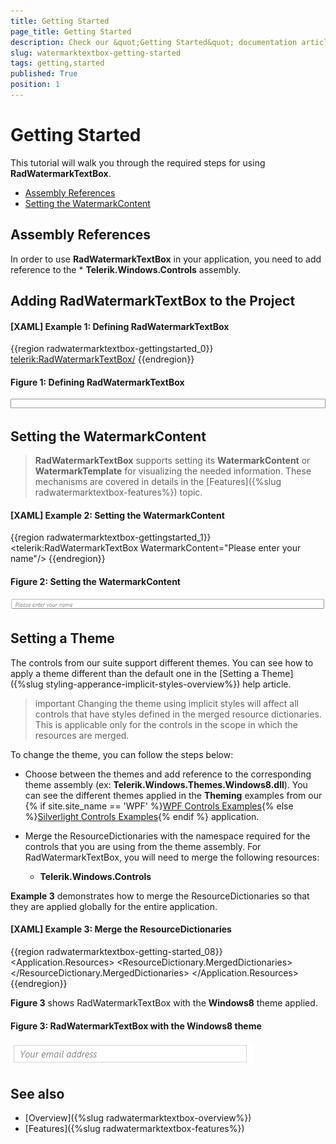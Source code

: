 ```yaml
---
title: Getting Started
page_title: Getting Started
description: Check our &quot;Getting Started&quot; documentation article for the RadWatermarkTextBox {{ site.framework_name }} control.
slug: watermarktextbox-getting-started
tags: getting,started
published: True
position: 1
---
```


# Getting Started

This tutorial will walk you through the required steps for using __RadWatermarkTextBox__. 

* [Assembly References](#assembly-references)
* [Setting the WatermarkContent](#setting-watermark-content)

## Assembly References

In order to use __RadWatermarkTextBox__ in your application, you need to add reference to the * __Telerik.Windows.Controls__ assembly.

## Adding RadWatermarkTextBox to the Project 

#### __[XAML] Example 1: Defining RadWatermarkTextBox__
{{region radwatermarktextbox-gettingstarted_0}}
	<telerik:RadWatermarkTextBox/>
{{endregion}}

#### __Figure 1: Defining RadWatermarkTextBox__
![Defining RadWatermarkTextBox](images/RadWatermarkTextBox_GettingStarted_01.png)

## Setting the WatermarkContent

> __RadWatermarkTextBox__ supports setting its __WatermarkContent__ or __WatermarkTemplate__ for visualizing the needed information. These mechanisms are covered in details in the [Features]({%slug radwatermarktextbox-features%}) topic.

#### __[XAML] Example 2: Setting the WatermarkContent__
{{region radwatermarktextbox-gettingstarted_1}}
	<telerik:RadWatermarkTextBox WatermarkContent="Please enter your name"/>
{{endregion}}

#### __Figure 2: Setting the WatermarkContent__

![Setting the WatermarkContent](images/RadWatermarkTextBox_GettingStarted_02.png)

## Setting a Theme

The controls from our suite support different themes. You can see how to apply a theme different than the default one in the [Setting a Theme]({%slug styling-apperance-implicit-styles-overview%}) help article.

>important Changing the theme using implicit styles will affect all controls that have styles defined in the merged resource dictionaries. This is applicable only for the controls in the scope in which the resources are merged. 

To change the theme, you can follow the steps below:
* Choose between the themes and add reference to the corresponding theme assembly (ex: **Telerik.Windows.Themes.Windows8.dll**). You can see the different themes applied in the **Theming** examples from our {% if site.site_name == 'WPF' %}[WPF Controls Examples](https://demos.telerik.com/wpf/){% else %}[Silverlight Controls Examples](https://demos.telerik.com/silverlight/#GridView/Theming){% endif %} application.

* Merge the ResourceDictionaries with the namespace required for the controls that you are using from the theme assembly. For RadWatermarkTextBox, you will need to merge the following resources:

	* __Telerik.Windows.Controls__

__Example 3__ demonstrates how to merge the ResourceDictionaries so that they are applied globally for the entire application.

#### __[XAML] Example 3: Merge the ResourceDictionaries__  
{{region radwatermarktextbox-getting-started_08}}
		<Application.Resources>
			<ResourceDictionary>
				<ResourceDictionary.MergedDictionaries>
	                <ResourceDictionary Source="/Telerik.Windows.Themes.Windows8;component/Themes/System.Windows.xaml"/>
	                <ResourceDictionary Source="/Telerik.Windows.Themes.Windows8;component/Themes/Telerik.Windows.Controls.xaml"/>
				</ResourceDictionary.MergedDictionaries>
			</ResourceDictionary>
		</Application.Resources>
{{endregion}}

__Figure 3__ shows RadWatermarkTextBox with the **Windows8** theme applied.
	
#### __Figure 3: RadWatermarkTextBox with the Windows8 theme__
![Telerik {{ site.framework_name }} RadWatermarkTextBox -windows8](images/RadWatermarkTextBox-windows8.png)

## See also

* [Overview]({%slug radwatermarktextbox-overview%})
* [Features]({%slug radwatermarktextbox-features%})

